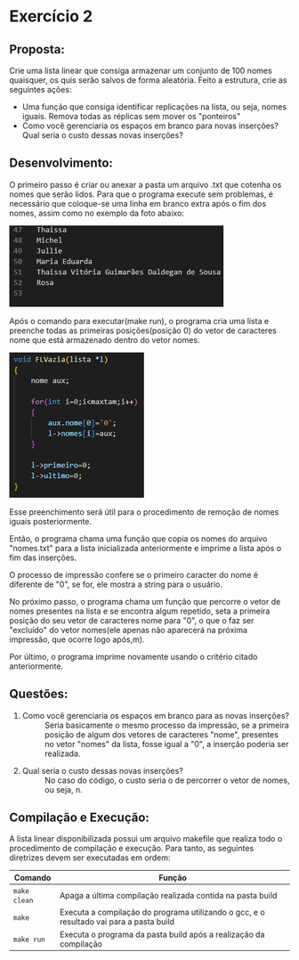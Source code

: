 <h1>Exercício 2</h1>
<h2>Proposta:</h2>
<p> Crie uma lista linear que consiga armazenar um conjunto de 100 nomes quaisquer, os quis serão salvos de forma aleatória. Feito a estrutura, crie as seguintes ações:</p>
<ul>
  <li>Uma função que consiga identificar replicações na lista, ou seja, nomes iguais. Remova todas as réplicas sem mover os "ponteiros"</li>
  <li>Como você gerenciaria os espaços em branco para novas inserções? Qual seria o custo dessas novas inserções?</li>
  </ul>
 <h2>Desenvolvimento:</h2>
 <p>O primeiro passo é criar ou anexar a pasta um arquivo .txt que cotenha os nomes que serão lidos. Para que o programa execute sem problemas, é necessário que coloque-se uma linha em branco extra após o fim dos nomes, assim como no exemplo da foto abaixo:</p>
 <img src="imgs/txt.png" alt=ExemploArquivoTxt>
<p>Após o comando para executar(make run), o programa cria uma lista e preenche todas as primeiras posições(posição 0) do vetor de caracteres nome que está armazenado dentro do vetor nomes.</p>
<img src="imgs/FazListaVazia.png" alt=FazListaVazia>
<p>Esse preenchimento será útil para o procedimento de remoção de nomes iguais posteriormente.</p>
<p> Então, o programa chama uma função que copia os nomes do arquivo "nomes.txt" para a lista inicializada anteriormente e imprime a lista após o fim das inserções.</p>
<p>O processo de impressão confere se o primeiro caracter do nome é diferente de "0", se for, ele mostra a string para o usuário.</p>
<p>No próximo passo, o programa chama um função que percorre o vetor de nomes presentes na lista e se encontra algum repetido, seta a primeira posição do seu vetor de caracteres nome para "0", o que o faz ser "excluído" do vetor nomes(ele apenas não aparecerá na próxima impressão, que ocorre logo após,m).</p>
<p>Por último, o programa imprime novamente usando o critério citado anteriormente.</p>
<h2>Questões:</h2>
<ol>
<li>
<dl>
<dt>Como você gerenciaria os espaços em branco para as novas inserções?</dt>
<dd> Seria basicamente o mesmo processo da impressão, se a primeira posição de algum dos vetores de caracteres "nome", presentes no vetor "nomes" da lista, fosse igual a "0", a inserção poderia ser realizada.</dd>
</dl>
</li>
    
<li>
<dl>
<dt>Qual seria o custo dessas novas inserções?</dt>
<dd>No caso do código, o custo seria o de percorrer o vetor de nomes, ou seja, n.</dd>
</dl>
</li>
</ol>

<h2>Compilação e Execução:</h2>
<p>A lista linear disponibilizada possui um arquivo makefile que realiza todo o procedimento de compilação e execução. Para tanto, as seguintes diretrizes devem ser executadas em ordem:</p>

<div align="center">

| Comando                |  Função                                                                                           |
| -----------------------| ------------------------------------------------------------------------------------------------- |
|  `make clean`          | Apaga a última compilação realizada contida na pasta build                                        |
|  `make`                | Executa a compilação do programa utilizando o gcc, e o resultado vai para a pasta build           |
|  `make run`            | Executa o programa da pasta build após a realização da compilação                                 |

</div>
